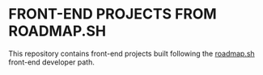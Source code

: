 # FRONT-END PROJECTS FROM ROADMAP.SH
This repository contains front-end projects built following the [roadmap.sh](https://roadmap.sh) front-end developer path.

